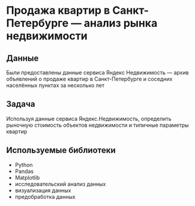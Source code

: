 # Продажа квартир в Санкт-Петербурге — анализ рынка недвижимости


## Данные

 Были предоставлены данные сервиса Яндекc Недвижимость — архив объявлений о продаже квартир в Санкт-Петербурге и соседних населённых пунктах за несколько лет
## Задача

Используя данные сервиса Яндекс.Недвижимость, определить рыночную стоимость объектов недвижимости и типичные параметры квартир

## Используемые библиотеки
- Python
- Pandas
- Matplotlib
- исследовательский анализ данных
- визуализация данных
- предобработка данных